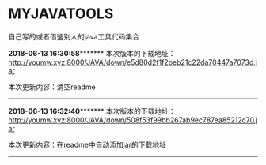 # MYJAVATOOLS
自己写的或者借鉴别人的java工具代码集合




**************2018-06-13 16:30:58*********************
本次版本的下载地址：http://youmw.xyz:8000/JAVA/down/e5d80d2f1f2beb21c22da70447a7073d.jar

本次更新内容：清空readme

*********************************************


**************2018-06-13 16:32:40*********************
本次版本的下载地址：http://youmw.xyz:8000/JAVA/down/508f53f99bb267ab9ec787ea85212c70.jar

本次更新内容：在readme中自动添加jar的下载地址

*********************************************
